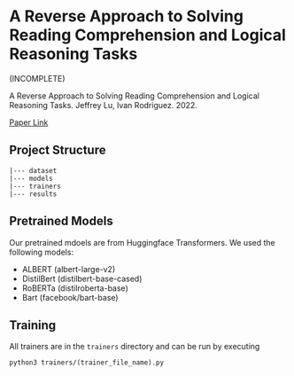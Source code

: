 # A Reverse Approach to Solving Reading Comprehension and Logical Reasoning Tasks

(INCOMPLETE)

A Reverse Approach to Solving Reading Comprehension and Logical Reasoning Tasks. Jeffrey Lu, Ivan Rodriguez. 2022.

[Paper Link](https://link.com)

## Project Structure

```
|--- dataset
|--- models
|--- trainers
|--- results
```

## Pretrained Models

Our pretrained mdoels are from Huggingface Transformers. We used the following models:
- ALBERT (albert-large-v2)
- DistilBert (distilbert-base-cased)
- RoBERTa (distilroberta-base)
- Bart (facebook/bart-base)

## Training

All trainers are in the `trainers` directory and can be run by executing

```
python3 trainers/(trainer_file_name).py
```
